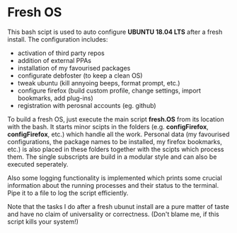 # Fresh OS

This bash scipt is used to auto configure **UBUNTU 18.04 LTS** after a fresh install. The configuration includes:

- activation of third party repos
- addition of external PPAs
- installation of my favourised packages
- configurate debfoster (to keep a clean OS)
- tweak ubuntu (kill annyoing beeps, format prompt, etc.)
- configure firefox (build custom profile, change settings, import bookmarks, add plug-ins)
- registration with perosnal accounts (eg. github)

To build a fresh OS, just execute the main script **fresh.OS** from its location with the bash. 
It starts minor scipts in the folders (e.g. **configFirefox**, **configFirefox**, etc.) which handle all the work. Personal data (my favourised configurations, the package names to be installed, my firefox bookmarks, etc.) is also placed in these folders together with the scipts which process them. The single subscripts are build in a modular style and can also be executed seperately.

Also some logging functionality is implemented which prints some crucial information about the running processes and their status to the terminal. Pipe it to a file to log the script efficiently.

Note that the tasks I do after a fresh ubunut install are a pure matter of taste and have no claim of universality or correctness. (Don't blame me, if this script kills your system!)
